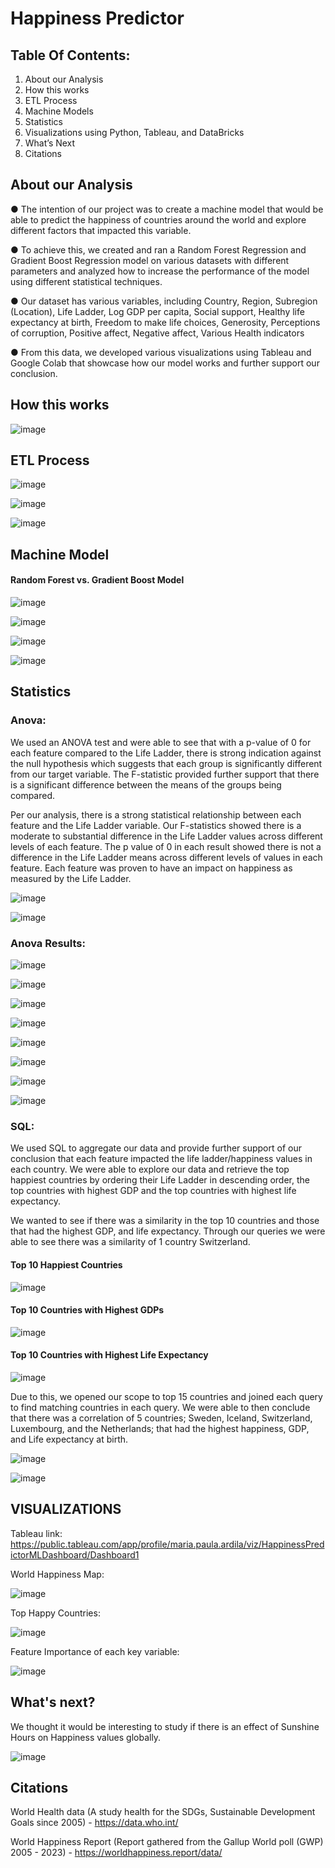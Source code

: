 
# Happiness Predictor


## Table Of Contents:

1. About our Analysis
2. How this works
3. ETL Process
4. Machine Models
5. Statistics
6. Visualizations using Python, Tableau, and DataBricks
7. What’s Next
8. Citations

## About our Analysis
● The intention of our project was to create a machine model that would be able to predict the 
happiness of countries around the world and explore different factors that impacted this 
variable. 

● To achieve this, we created and ran a Random Forest Regression and Gradient Boost Regression model on various datasets with different 
parameters and analyzed how to increase the performance of the model using different statistical 
techniques.

● Our dataset has various variables, including Country, Region, Subregion (Location), Life 
Ladder, Log GDP per capita, Social support, Healthy life expectancy at birth, Freedom to 
make life choices, Generosity, Perceptions of corruption, Positive affect, Negative affect, 
Various Health indicators

● From this data, we developed various visualizations using Tableau and Google Colab that 
showcase how our model works and further support our conclusion.


## How this works
![image](https://github.com/user-attachments/assets/f7a4ab49-958e-439e-accd-b61ac3da7e87)


## ETL Process

![image](https://github.com/user-attachments/assets/f49e3139-d1e0-4546-9cf3-55cf09e11086)

![image](https://github.com/user-attachments/assets/73f8285a-43c0-42d7-96f2-f4c4b468d3dd)

![image](https://github.com/user-attachments/assets/9eecd71e-1c42-4859-874d-0c33dbae4ef1)


## Machine Model

#### Random Forest vs. Gradient Boost Model

![image](https://github.com/user-attachments/assets/99adbe41-d149-4954-86af-39057df6f3b1)

![image](https://github.com/user-attachments/assets/e793f710-7671-42bd-a6f7-de144cdbae5b)

![image](https://github.com/user-attachments/assets/b061d549-5e41-42d1-a61f-1709f29a7d38)

![image](https://github.com/user-attachments/assets/31658d95-b9f3-40f9-8638-4202d875af79)


## Statistics


### Anova:

We used an ANOVA test and were able to see that with a p-value of 0 for each feature compared to the Life Ladder, there is strong indication against the null hypothesis which suggests that each group is significantly different from our target variable. The F-statistic provided further support that there is a significant difference between the means of the groups being compared.

Per our analysis, there is a strong statistical relationship between each feature and the Life Ladder variable. Our F-statistics showed there is a moderate to substantial difference in the Life Ladder values across different levels of each feature. The p value of 0 in each result showed there is not a difference in the Life Ladder means across different levels of values in each feature. Each feature was proven to have an impact on happiness as measured by the Life Ladder.


![image](https://github.com/user-attachments/assets/907e5040-1b79-4674-8693-75d4443f6073)

![image](https://github.com/user-attachments/assets/f8c821f1-df46-405d-83ee-70793a638a37)


### Anova Results:
![image](https://github.com/user-attachments/assets/0e2f44c3-4834-48e3-a951-418afbeb73c4)

![image](https://github.com/user-attachments/assets/18538258-59b1-4367-8671-175bb67c242a)

![image](https://github.com/user-attachments/assets/46343d8e-5061-4ce0-9e9b-a233969c8e1c)

![image](https://github.com/user-attachments/assets/4220b117-89dd-4aa8-a12c-0e1eda07bf85)

![image](https://github.com/user-attachments/assets/d98aafb5-6c48-4f2f-a78f-25f31590381a)

![image](https://github.com/user-attachments/assets/b0d5f0fe-9638-4a4d-a497-992e36fd6d7f)

![image](https://github.com/user-attachments/assets/e733b3bf-e9d4-4505-aeeb-73e7b2adf7c3)

![image](https://github.com/user-attachments/assets/fc7d6f02-26c3-4d2b-8fa3-aaf5c123e1b8)



### SQL:

We used SQL to aggregate our data and provide further support of our conclusion that each feature impacted the life ladder/happiness values in each country. We were able to explore our data and retrieve the top happiest countries by ordering their Life Ladder in descending order, the top countries with highest GDP and the top countries with highest life expectancy.

We wanted to see if there was a similarity in the top 10 countries and those that had the highest GDP, and life expectancy. Through our queries we were able to see there was a similarity of 1 country Switzerland. 


#### Top 10 Happiest Countries
![image](https://github.com/user-attachments/assets/d92a1b7b-a4f2-4c87-b14e-d23634a9337d)

#### Top 10 Countries with Highest GDPs
![image](https://github.com/user-attachments/assets/ef360ea5-e540-4a68-bdff-77e4aa363beb)

#### Top 10 Countries with Highest Life Expectancy
![image](https://github.com/user-attachments/assets/4f61f432-859f-4846-a00b-1a9a750dc1e7)


Due to this, we opened our scope to top 15 countries and joined each query to find matching countries in each query. We were able to then conclude that there was a correlation of 5 countries; Sweden, Iceland, Switzerland, Luxembourg, and the Netherlands; that had the highest happiness, GDP, and Life expectancy at birth.


![image](https://github.com/user-attachments/assets/f6387df3-b4c5-4261-a2bc-3a3528278273)

![image](https://github.com/user-attachments/assets/fad2d2a9-b680-428a-bd4b-ae1d22d77d96)




## VISUALIZATIONS


Tableau link: https://public.tableau.com/app/profile/maria.paula.ardila/viz/HappinessPredictorMLDashboard/Dashboard1

World Happiness Map:


![image](https://github.com/user-attachments/assets/252de687-db9d-4d05-9053-4ac7e0f606d7)

Top Happy Countries:


![image](https://github.com/user-attachments/assets/e5851288-1298-44fd-8a57-2d9c10db5a0e)

Feature Importance of each key variable:


![image](https://github.com/user-attachments/assets/3f42a85f-fa57-491a-91c9-38aed6451892)


## What's next?


We thought it would be interesting to study if there is an effect of Sunshine Hours on Happiness values globally.

![image](https://github.com/user-attachments/assets/cfc86441-e9e8-4d0e-a9c2-20cdf8053f87)


## Citations

World Health data (A study health for the SDGs, Sustainable Development Goals since 2005) - https://data.who.int/


World Happiness Report (Report gathered from the Gallup World poll (GWP) 2005 - 2023) - https://worldhappiness.report/data/



